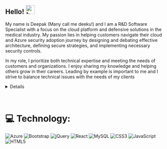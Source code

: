 ## Hello!  <img src="https://user-images.githubusercontent.com/1303154/88677602-1635ba80-d120-11ea-84d8-d263ba5fc3c0.gif" width="28px" height="28px" alt="hello">

My name is Deepak (Many call me deeku!) and I am a R&D Software Specialist with a focus on the cloud platform and defensive solutions in the medical industry. My passion lies in helping customers navigate their cloud and Azure security adoption journey by designing and debating effective architecture, defining secure strategies, and implementing necessary security controls. 

In my role, I prioritize both technical expertise and meeting the needs of customers and organizations. I enjoy sharing my knowledge and helping others grow in their careers. Leading by example is important to me and I strive to balance technical issues with the needs of my clients

<details>
MCSA: Cloud Platform Certified - Microsoft® Certified Professional - Azure Cloud Consultant, have 16+ years of experience building enterprise systems both in the cloud and on-premises. Passion for technology and sharing what I learn with others and enable them to become more productive. 
</details>
<br>
<br>





# 💻 Technology:
 ![Azure](https://img.shields.io/badge/azure-%230072C6.svg?style=for-the-badge&logo=azure-devops&logoColor=white) 
 ![Bootstrap](https://img.shields.io/badge/bootstrap-%23563D7C.svg?style=for-the-badge&logo=bootstrap&logoColor=white) 
 ![jQuery](https://img.shields.io/badge/jquery-%230769AD.svg?style=for-the-badge&logo=jquery&logoColor=white) 
 ![React](https://img.shields.io/badge/react-%2320232a.svg?style=for-the-badge&logo=react&logoColor=%2361DAFB) 
 ![MySQL](https://img.shields.io/badge/mysql-%2300f.svg?style=for-the-badge&logo=mysql&logoColor=white) 
 ![CSS3](https://img.shields.io/badge/css3-%231572B6.svg?style=for-the-badge&logo=css3&logoColor=white) 
 ![JavaScript](https://img.shields.io/badge/javascript-%23323330.svg?style=for-the-badge&logo=javascript&logoColor=%23F7DF1E)
 ![HTML5](https://img.shields.io/badge/html5-%23E34F26.svg?style=for-the-badge&logo=html5&logoColor=white)




